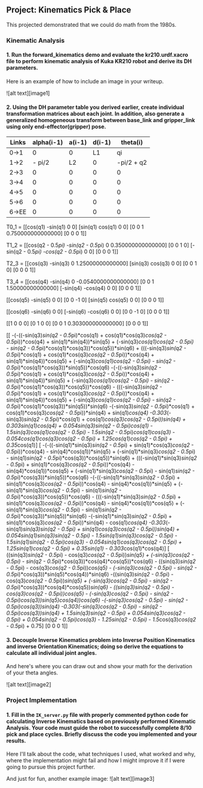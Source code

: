 ## Project: Kinematics Pick & Place
This projected demonstrated that we could do math from the 1980s.

### Kinematic Analysis
#### 1. Run the forward_kinematics demo and evaluate the kr210.urdf.xacro file to perform kinematic analysis of Kuka KR210 robot and derive its DH parameters.

Here is an example of how to include an image in your writeup.

![alt text][image1]

#### 2. Using the DH parameter table you derived earlier, create individual transformation matrices about each joint. In addition, also generate a generalized homogeneous transform between base_link and gripper_link using only end-effector(gripper) pose.

Links | alpha(i-1) | a(i-1) | d(i-1) | theta(i)
--- | --- | --- | --- | ---
0->1 | 0 | 0 | L1 | qi
1->2 | - pi/2 | L2 | 0 | -pi/2 + q2
2->3 | 0 | 0 | 0 | 0
3->4 |  0 | 0 | 0 | 0
4->5 | 0 | 0 | 0 | 0
5->6 | 0 | 0 | 0 | 0
6->EE | 0 | 0 | 0 | 0

T0_1 = [[cos(q1) -sin(q1) 0 0]
 [sin(q1) cos(q1) 0 0]
 [0 0 1 0.750000000000000]
 [0 0 0 1]]
 
T1_2 = [[cos(q2 - 0.5*pi) -sin(q2 - 0.5*pi) 0 0.350000000000000]
 [0 0 1 0]
 [-sin(q2 - 0.5*pi) -cos(q2 - 0.5*pi) 0 0]
 [0 0 0 1]]

T2_3 = [[cos(q3) -sin(q3) 0 1.25000000000000]
 [sin(q3) cos(q3) 0 0]
 [0 0 1 0]
 [0 0 0 1]]
 
T3_4 = [[cos(q4) -sin(q4) 0 -0.0540000000000000]
 [0 0 1 1.50000000000000]
 [-sin(q4) -cos(q4) 0 0]
 [0 0 0 1]]
 
[[cos(q5) -sin(q5) 0 0]
 [0 0 -1 0]
 [sin(q5) cos(q5) 0 0]
 [0 0 0 1]]
 
[[cos(q6) -sin(q6) 0 0]
 [-sin(q6) -cos(q6) 0 0]
 [0 0 -1 0]
 [0 0 0 1]]
 
[[1 0 0 0]
 [0 1 0 0]
 [0 0 1 0.303000000000000]
 [0 0 0 1]]
 
[[ -(-((-sin(q3)*sin(q2 - 0.5*pi)*cos(q1) + cos(q1)*cos(q3)*cos(q2 - 0.5*pi))*cos(q4) + sin(q1)*sin(q4))*sin(q5) + (-sin(q3)*cos(q1)*cos(q2 - 0.5*pi) - sin(q2 - 0.5*pi)*cos(q1)*cos(q3))*cos(q5))*sin(q6) + (((-sin(q3)*sin(q2 - 0.5*pi)*cos(q1) + cos(q1)*cos(q3)*cos(q2 - 0.5*pi))*cos(q4) + sin(q1)*sin(q4))*cos(q5) + (-sin(q3)*cos(q1)*cos(q2 - 0.5*pi) - sin(q2 - 0.5*pi)*cos(q1)*cos(q3))*sin(q5))*cos(q6)
  -(-((-sin(q3)*sin(q2 - 0.5*pi)*cos(q1) + cos(q1)*cos(q3)*cos(q2 - 0.5*pi))*cos(q4) + sin(q1)*sin(q4))*sin(q5) + (-sin(q3)*cos(q1)*cos(q2 - 0.5*pi) - sin(q2 - 0.5*pi)*cos(q1)*cos(q3))*cos(q5))*cos(q6) - (((-sin(q3)*sin(q2 - 0.5*pi)*cos(q1) + cos(q1)*cos(q3)*cos(q2 - 0.5*pi))*cos(q4) + sin(q1)*sin(q4))*cos(q5) + (-sin(q3)*cos(q1)*cos(q2 - 0.5*pi) - sin(q2 - 0.5*pi)*cos(q1)*cos(q3))*sin(q5))*sin(q6)
  -(-sin(q3)*sin(q2 - 0.5*pi)*cos(q1) + cos(q1)*cos(q3)*cos(q2 - 0.5*pi))*sin(q4) + sin(q1)*cos(q4)
  -0.303*(-sin(q3)*sin(q2 - 0.5*pi)*cos(q1) + cos(q1)*cos(q3)*cos(q2 - 0.5*pi))*sin(q4) + 0.303*sin(q1)*cos(q4) + 0.054*sin(q3)*sin(q2 - 0.5*pi)*cos(q1) - 1.5*sin(q3)*cos(q1)*cos(q2 - 0.5*pi) - 1.5*sin(q2 - 0.5*pi)*cos(q1)*cos(q3) - 0.054*cos(q1)*cos(q3)*cos(q2 - 0.5*pi) + 1.25*cos(q1)*cos(q2 - 0.5*pi) + 0.35*cos(q1)]
 [ -(-((-sin(q1)*sin(q3)*sin(q2 - 0.5*pi) + sin(q1)*cos(q3)*cos(q2 - 0.5*pi))*cos(q4) - sin(q4)*cos(q1))*sin(q5) + (-sin(q1)*sin(q3)*cos(q2 - 0.5*pi) - sin(q1)*sin(q2 - 0.5*pi)*cos(q3))*cos(q5))*sin(q6) + (((-sin(q1)*sin(q3)*sin(q2 - 0.5*pi) + sin(q1)*cos(q3)*cos(q2 - 0.5*pi))*cos(q4) - sin(q4)*cos(q1))*cos(q5) + (-sin(q1)*sin(q3)*cos(q2 - 0.5*pi) - sin(q1)*sin(q2 - 0.5*pi)*cos(q3))*sin(q5))*cos(q6)
  -(-((-sin(q1)*sin(q3)*sin(q2 - 0.5*pi) + sin(q1)*cos(q3)*cos(q2 - 0.5*pi))*cos(q4) - sin(q4)*cos(q1))*sin(q5) + (-sin(q1)*sin(q3)*cos(q2 - 0.5*pi) - sin(q1)*sin(q2 - 0.5*pi)*cos(q3))*cos(q5))*cos(q6) - (((-sin(q1)*sin(q3)*sin(q2 - 0.5*pi) + sin(q1)*cos(q3)*cos(q2 - 0.5*pi))*cos(q4) - sin(q4)*cos(q1))*cos(q5) + (-sin(q1)*sin(q3)*cos(q2 - 0.5*pi) - sin(q1)*sin(q2 - 0.5*pi)*cos(q3))*sin(q5))*sin(q6)
  -(-sin(q1)*sin(q3)*sin(q2 - 0.5*pi) + sin(q1)*cos(q3)*cos(q2 - 0.5*pi))*sin(q4) - cos(q1)*cos(q4)
  -0.303*(-sin(q1)*sin(q3)*sin(q2 - 0.5*pi) + sin(q1)*cos(q3)*cos(q2 - 0.5*pi))*sin(q4) + 0.054*sin(q1)*sin(q3)*sin(q2 - 0.5*pi) - 1.5*sin(q1)*sin(q3)*cos(q2 - 0.5*pi) - 1.5*sin(q1)*sin(q2 - 0.5*pi)*cos(q3) - 0.054*sin(q1)*cos(q3)*cos(q2 - 0.5*pi) + 1.25*sin(q1)*cos(q2 - 0.5*pi) + 0.35*sin(q1) - 0.303*cos(q1)*cos(q4)]
 [ ((sin(q3)*sin(q2 - 0.5*pi) - cos(q3)*cos(q2 - 0.5*pi))*sin(q5) + (-sin(q3)*cos(q2 - 0.5*pi) - sin(q2 - 0.5*pi)*cos(q3))*cos(q4)*cos(q5))*cos(q6) - ((sin(q3)*sin(q2 - 0.5*pi) - cos(q3)*cos(q2 - 0.5*pi))*cos(q5) - (-sin(q3)*cos(q2 - 0.5*pi) - sin(q2 - 0.5*pi)*cos(q3))*sin(q5)*cos(q4))*sin(q6)
  -((sin(q3)*sin(q2 - 0.5*pi) - cos(q3)*cos(q2 - 0.5*pi))*sin(q5) + (-sin(q3)*cos(q2 - 0.5*pi) - sin(q2 - 0.5*pi)*cos(q3))*cos(q4)*cos(q5))*sin(q6) - ((sin(q3)*sin(q2 - 0.5*pi) - cos(q3)*cos(q2 - 0.5*pi))*cos(q5) - (-sin(q3)*cos(q2 - 0.5*pi) - sin(q2 - 0.5*pi)*cos(q3))*sin(q5)*cos(q4))*cos(q6)
  -(-sin(q3)*cos(q2 - 0.5*pi) - sin(q2 - 0.5*pi)*cos(q3))*sin(q4)
  -0.303*(-sin(q3)*cos(q2 - 0.5*pi) - sin(q2 - 0.5*pi)*cos(q3))*sin(q4) + 1.5*sin(q3)*sin(q2 - 0.5*pi) + 0.054*sin(q3)*cos(q2 - 0.5*pi) + 0.054*sin(q2 - 0.5*pi)*cos(q3) - 1.25*sin(q2 - 0.5*pi) - 1.5*cos(q3)*cos(q2 - 0.5*pi) + 0.75]
 [0 0 0 1]]


#### 3. Decouple Inverse Kinematics problem into Inverse Position Kinematics and inverse Orientation Kinematics; doing so derive the equations to calculate all individual joint angles.

And here's where you can draw out and show your math for the derivation of your theta angles. 

![alt text][image2]

### Project Implementation

#### 1. Fill in the `IK_server.py` file with properly commented python code for calculating Inverse Kinematics based on previously performed Kinematic Analysis. Your code must guide the robot to successfully complete 8/10 pick and place cycles. Briefly discuss the code you implemented and your results. 


Here I'll talk about the code, what techniques I used, what worked and why, where the implementation might fail and how I might improve it if I were going to pursue this project further.  


And just for fun, another example image:
![alt text][image3]


